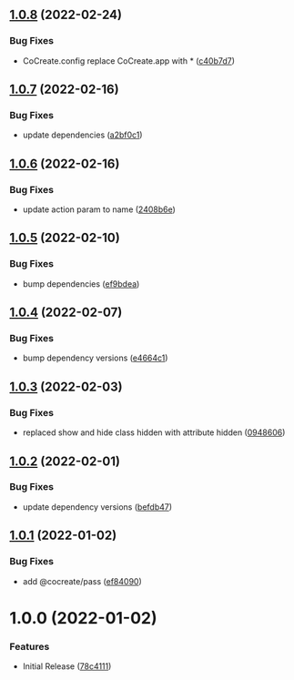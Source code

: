 ## [1.0.8](https://github.com/CoCreate-app/CoCreate-link/compare/v1.0.7...v1.0.8) (2022-02-24)


### Bug Fixes

* CoCreate.config replace CoCreate.app with * ([c40b7d7](https://github.com/CoCreate-app/CoCreate-link/commit/c40b7d790c70264074ef68657f48d85093c0a347))

## [1.0.7](https://github.com/CoCreate-app/CoCreate-link/compare/v1.0.6...v1.0.7) (2022-02-16)


### Bug Fixes

* update dependencies ([a2bf0c1](https://github.com/CoCreate-app/CoCreate-link/commit/a2bf0c113e295d529b4bdaeabd9697a903995463))

## [1.0.6](https://github.com/CoCreate-app/CoCreate-link/compare/v1.0.5...v1.0.6) (2022-02-16)


### Bug Fixes

* update action param to name ([2408b6e](https://github.com/CoCreate-app/CoCreate-link/commit/2408b6efbcf85a335e055dcdbc8f9c4253440c5f))

## [1.0.5](https://github.com/CoCreate-app/CoCreate-link/compare/v1.0.4...v1.0.5) (2022-02-10)


### Bug Fixes

* bump dependencies ([ef9bdea](https://github.com/CoCreate-app/CoCreate-link/commit/ef9bdea3f72d6d2c439753456cbc8f803e7acd24))

## [1.0.4](https://github.com/CoCreate-app/CoCreate-link/compare/v1.0.3...v1.0.4) (2022-02-07)


### Bug Fixes

* bump dependency versions ([e4664c1](https://github.com/CoCreate-app/CoCreate-link/commit/e4664c15aef4765901b30877b3039b78037ba697))

## [1.0.3](https://github.com/CoCreate-app/CoCreate-link/compare/v1.0.2...v1.0.3) (2022-02-03)


### Bug Fixes

* replaced show and hide class hidden with attribute hidden ([0948606](https://github.com/CoCreate-app/CoCreate-link/commit/0948606078ffef29aa29073f802d870909823a39))

## [1.0.2](https://github.com/CoCreate-app/CoCreate-link/compare/v1.0.1...v1.0.2) (2022-02-01)


### Bug Fixes

* update dependency versions ([befdb47](https://github.com/CoCreate-app/CoCreate-link/commit/befdb47abf56af1c7e94fece99e7a8b31d16cc0e))

## [1.0.1](https://github.com/CoCreate-app/CoCreate-link/compare/v1.0.0...v1.0.1) (2022-01-02)


### Bug Fixes

* add @cocreate/pass ([ef84090](https://github.com/CoCreate-app/CoCreate-link/commit/ef840904dee838d11fe555ab586189fd7a20d756))

# 1.0.0 (2022-01-02)


### Features

* Initial Release ([78c4111](https://github.com/CoCreate-app/CoCreate-link/commit/78c4111ced266fd5d58e75c602a0c2c1f5056647))
